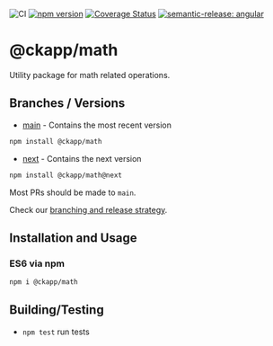 ![CI](https://github.com/ckapps/math/workflows/CI/badge.svg)
[![npm version](https://badge.fury.io/js/%40ckapp%2Fmath.svg)](https://www.npmjs.com/@ckapp/math)
[![Coverage Status](https://coveralls.io/repos/github/ckapps/math/badge.svg?branch=main)](https://coveralls.io/github/ckapps/math?branch=main)
[![semantic-release: angular](https://img.shields.io/badge/semantic--release-angular-e10079?logo=semantic-release)](https://github.com/semantic-release/semantic-release)

# @ckapp/math

Utility package for math related operations.

## Branches / Versions

- [main](https://github.com/ckapps/math/commits/main) - Contains the most recent version

```sh
npm install @ckapp/math
```

- [next](https://github.com/ckapps/math/tree/next) - Contains the next version

```sh
npm install @ckapp/math@next
```

Most PRs should be made to `main`.

Check our [branching and release strategy](https://github.com/ckapps/.github/blob/main/docs/branching.md).

## Installation and Usage

### ES6 via npm

```sh
npm i @ckapp/math
```

## Building/Testing

- `npm test` run tests

